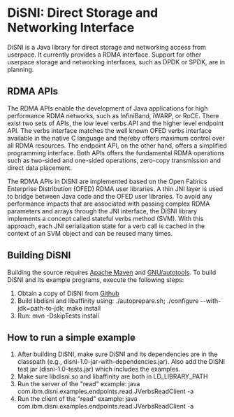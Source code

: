 # DiSNI: Direct Storage and Networking Interface

DiSNI is a Java library for direct storage and networking access from userpace. It currently provides a RDMA interface. Support for other userpace storage and networking interfaces, such as DPDK or SPDK, are in planning. 

## RDMA APIs

The RDMA APIs enable the development of Java applications for high performance RDMA networks, such as InfiniBand, iWARP, or RoCE. There exist two sets of APIs, the low level verbs API and the higher level endpoint API. The verbs interface matches the well known OFED verbs interface available in the native C language and thereby offers maximum control over all RDMA resources. The endpoint API, on the other hand, offers a simplified programming interface. Both APIs offers the fundamental RDMA operations such as two-sided and one-sided operations, zero-copy transmission and direct data placement. 

The RDMA APIs in DiSNI are implemented based on the Open Fabrics Enterprise Distribution (OFED) RDMA user libraries. A thin JNI layer is used to bridge between Java code and the OFED user libraries. To avoid any performance impacts that are associated with passing complex RDMA parameters and arrays through the JNI interface, the DiSNI library implements a concept called stateful verbs method (SVM). With this approach, each JNI serialization state for a verb call is cached in the context of an SVM object and can be reused many times.

## Building DiSNI

Building the source requires [Apache Maven](http://maven.apache.org/) and [GNU/autotools](http://www.gnu.org/software/autoconf/autoconf.html).
To build DiSNI and its example programs, execute the following steps:

1. Obtain a copy of DiSNI from [Github](https://github.com/zrlio/disni)
2. Build libdisni and libaffinity using: ./autoprepare.sh; ./configure --with-jdk=path-to-jdk; make install
3. Run: mvn -DskipTests install

## How to run a simple example

1. After building DiSNI, make sure DiSNI and its dependencies are in the classpath (e.g., disni-1.0-jar-with-dependencies.jar). Also add the DiSNI test jar (disni-1.0-tests.jar) which includes the examples.
2. Make sure libdisni.so and libaffinity are both in LD_LIBRARY_PATH
3. Run the server of the "read" example: java com.ibm.disni.examples.endpoints.read.JVerbsReadClient -a <Server IP Address>
4. Run the client of the "read" example: java com.ibm.disni.examples.endpoints.read.JVerbsReadClient -a <Server IP Address>





